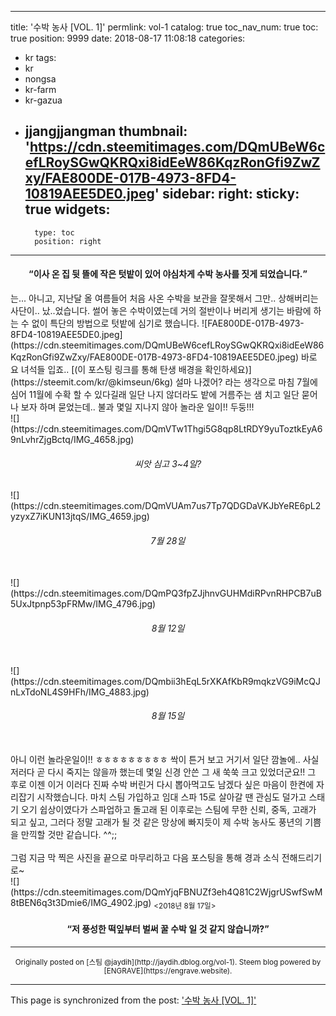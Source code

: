
---
title: '수박 농사 [VOL. 1]'
permlink: vol-1
catalog: true
toc_nav_num: true
toc: true
position: 9999
date: 2018-08-17 11:08:18
categories:
- kr
tags:
- kr
- nongsa
- kr-farm
- kr-gazua
- jjangjjangman
thumbnail: 'https://cdn.steemitimages.com/DQmUBeW6cefLRoySGwQKRQxi8idEeW86KqzRonGfi9ZwZxy/FAE800DE-017B-4973-8FD4-10819AEE5DE0.jpeg'
sidebar:
    right:
        sticky: true
widgets:
    -
        type: toc
        position: right
---


<center>
<h4><q>이사 온 집 뒷 뜰에 작은 텃밭이 있어 야심차게 수박 농사를 짓게 되었습니다.</q></h4>
</center>
는... 아니고, 지난달 올 여름들어 처음 사온 수박을 보관을 잘못해서 그만.. 상해버리는 사단이.. 났..었습니다. 썰어 놓은 수박이였는데 거의 절반이나 버리게 생기는 바람에 하는 수 없이 특단의 방법으로 텃밭에 심기로 했습니다.
![FAE800DE-017B-4973-8FD4-10819AEE5DE0.jpeg](https://cdn.steemitimages.com/DQmUBeW6cefLRoySGwQKRQxi8idEeW86KqzRonGfi9ZwZxy/FAE800DE-017B-4973-8FD4-10819AEE5DE0.jpeg)
바로 요 녀석들 입죠.. [(이 포스팅 링크를 통해 탄생 배경을 확인하세요)](https://steemit.com/kr/@kimseun/6kg) 설마 나겠어? 라는 생각으로 마침 7월에 심어 11월에 수확 할 수 있다길래 일단 나지 않더라도 밭에 거름주는 샘 치고 일단 묻어나 보자 하며 묻었는데.. 불과 몇일 지나지 않아 놀라운 일이!! 두둥!!!

<div class="pull-left">
<div class="pull-left">
![](https://cdn.steemitimages.com/DQmVTw1Thgi5G8qp8LtRDY9yuToztkEyA69nLvhrZjgBctq/IMG_4658.jpg)
<center><h6>씨앗 심고 3~4일?</h6></center>
</div>
<div class="pull-right">
![](https://cdn.steemitimages.com/DQmVUAm7us7Tp7QDGDaVKJbYeRE6pL2yzyxZ7iKUN13jtqS/IMG_4659.jpg)
<center><h6>7월 28일</h6></center>
<br>
</div>
</div>
<div class="pull-right">
<div class="pull-left">
![](https://cdn.steemitimages.com/DQmPQ3fpZJjhnvGUHMdiRPvnRHPCB7uB5UxJtpnp53pFRMw/IMG_4796.jpg)
<center><h6>8월 12일</h6></center>
<br>
</div>
<div class="pull-right">
![](https://cdn.steemitimages.com/DQmbii3hEqL5rXKAfKbR9mqkzVG9iMcQJnLxTdoNL4S9HFh/IMG_4883.jpg)
<center><h6>8월 15일</h6></center>
<br>
</div>
</div>
아니 이런 놀라운일이!! ㅎㅎㅎㅎㅎㅎㅎㅎㅎ 싹이 튼거 보고 거기서 일단 깜놀에.. 사실 저러다 곧 다시 죽지는 않을까 했는데 몇일 신경 안쓴 그 새 쑥쑥 크고 있었더군요!! 그 후로 이젠 이거 이러다 진짜 수박 버린거 다시 뽑아먹고도 남겠다 싶은 마음이 한켠에 자리잡기 시작했습니다. 마치 스팀 가입하고 임대 스파 15로 살아갈 땐 관심도 덜가고 스태기 오기 쉽상이였다가 스파업하고 돌고래 된 이후로는 스팀에 무한 신뢰, 중독, 고래가 되고 싶고, 그러다 정말 고래가 될 것 같은 망상에 빠지듯이 제 수박 농사도 풍년의 기쁨을 만끽할 것만 같습니다. ^^;;
<br>
<br>
그럼 지금 막 찍은 사진을 끝으로 마무리하고 다음 포스팅을 통해 경과 소식 전해드리기로~

<div class=text-right>
![](https://cdn.steemitimages.com/DQmYjqFBNUZf3eh4Q81C2WjgrUSwfSwM8tBEN6q3t3Dmie6/IMG_4902.jpg)
<sub><2018년 8월 17일>&nbsp;&nbsp;</sub></div>
<center>
<h4><q>저 풍성한 떡잎부터 벌써 꿀 수박 일 것 같지 않습니까?</q></h4>
</center>

***
<center><sup>Originally posted on [스팀 @jaydih](http://jaydih.dblog.org/vol-1). Steem blog powered by [ENGRAVE](https://engrave.website).</sup></center>

- - -

This page is synchronized from the post: ['수박 농사 [VOL. 1]'](https://steemit.com/@jaydih/vol-1)
